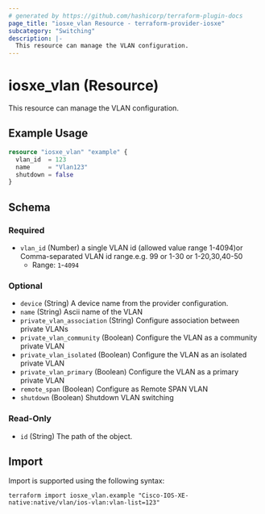 ```yaml
---
# generated by https://github.com/hashicorp/terraform-plugin-docs
page_title: "iosxe_vlan Resource - terraform-provider-iosxe"
subcategory: "Switching"
description: |-
  This resource can manage the VLAN configuration.
---
```


# iosxe_vlan (Resource)

This resource can manage the VLAN configuration.

## Example Usage

```terraform
resource "iosxe_vlan" "example" {
  vlan_id  = 123
  name     = "Vlan123"
  shutdown = false
}
```

<!-- schema generated by tfplugindocs -->
## Schema

### Required

- `vlan_id` (Number) a single VLAN id (allowed value range 1-4094)or Comma-separated VLAN id range.e.g. 99 or 1-30 or  1-20,30,40-50
  - Range: `1`-`4094`

### Optional

- `device` (String) A device name from the provider configuration.
- `name` (String) Ascii name of the VLAN
- `private_vlan_association` (String) Configure association between private VLANs
- `private_vlan_community` (Boolean) Configure the VLAN as a community private VLAN
- `private_vlan_isolated` (Boolean) Configure the VLAN as an isolated private VLAN
- `private_vlan_primary` (Boolean) Configure the VLAN as a primary private VLAN
- `remote_span` (Boolean) Configure as Remote SPAN VLAN
- `shutdown` (Boolean) Shutdown VLAN switching

### Read-Only

- `id` (String) The path of the object.

## Import

Import is supported using the following syntax:

```shell
terraform import iosxe_vlan.example "Cisco-IOS-XE-native:native/vlan/ios-vlan:vlan-list=123"
```
